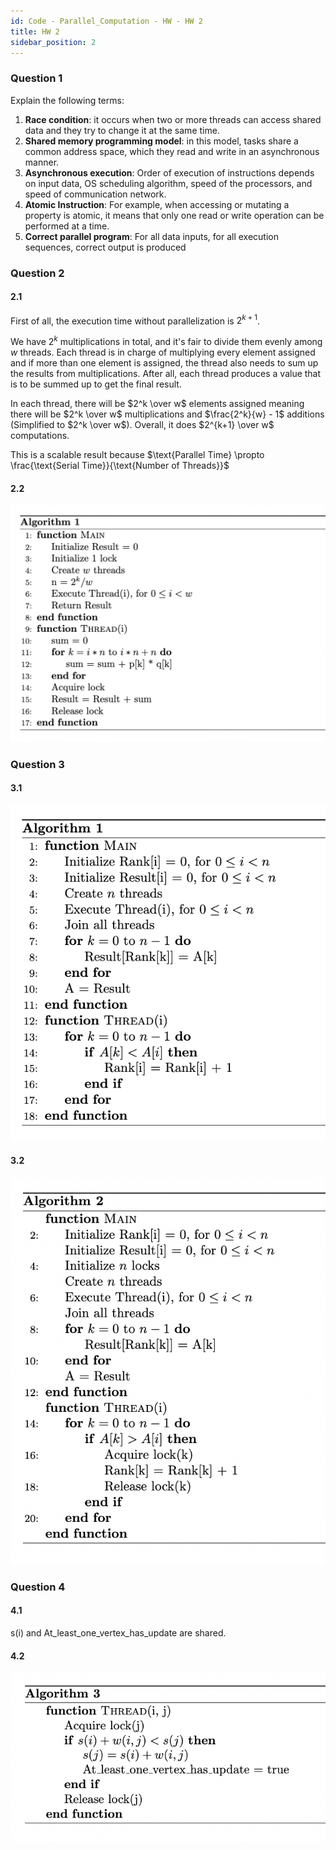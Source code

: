 ```yaml
---
id: Code - Parallel_Computation - HW - HW 2
title: HW 2
sidebar_position: 2
---
```


### Question 1

Explain the following terms:
1. **Race condition**: it occurs when two or more threads can access shared data and they try to change it at the same time.
2. **Shared memory programming model**: in this model, tasks share a common address space, which they read and write in an asynchronous manner.
3. **Asynchronous execution**: Order of execution of instructions depends on input data, OS scheduling algorithm, speed of the processors, and speed of communication network.
4. **Atomic Instruction**: For example, when accessing or mutating a property is atomic, it means that only one read or write operation can be performed at a time.
5. **Correct parallel program**: For all data inputs, for all execution sequences, correct output is produced


### Question 2

#### 2.1

First of all, the execution time without parallelization is $2^{k+1}$.

We have $2^k$ multiplications in total, and it's fair to divide them evenly among $w$ threads. Each thread is in charge of multiplying every element assigned and if more than one element is assigned, the thread also needs to sum up the results from multiplications. After all, each thread produces a value that is to be summed up to get the final result.

In each thread, there will be $2^k \over w$ elements assigned meaning there will be $2^k \over w$ multiplications and $\frac{2^k}{w} - 1$ additions (Simplified to $2^k \over w$). Overall, it does $2^{k+1} \over w$ computations.

This is a scalable result because $\text{Parallel Time} \propto \frac{\text{Serial Time}}{\text{Number of Threads}}$

#### 2.2

![](/img/code_img/Parallel/hw2_2.png)

### Question 3

#### 3.1

![](/img/code_img/Parallel/hw2_3_1.png)

#### 3.2

![](/img/code_img/Parallel/hw2_3_2.png)

### Question 4

#### 4.1

s(i) and At_least_one_vertex_has_update are shared.

#### 4.2

![](/img/code_img/Parallel/hw2_4.png)